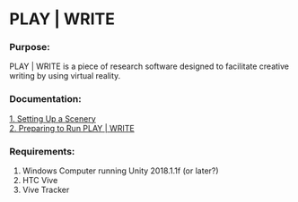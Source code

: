 # PLAY | WRITE

### Purpose:  
PLAY | WRITE is a piece of research software designed to facilitate creative writing by using virtual reality.

### Documentation: 
[1. Setting Up a Scenery](/creating_a_scenery.md)  
[2. Preparing to Run PLAY | WRITE](/preparing_to_run.md)  
  
### Requirements: 
1. Windows Computer running Unity 2018.1.1f (or later?)  
2. HTC Vive
3. Vive Tracker
